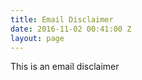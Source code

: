 ```yaml
---
title: Email Disclaimer
date: 2016-11-02 00:41:00 Z
layout: page
---
```


This is an email disclaimer